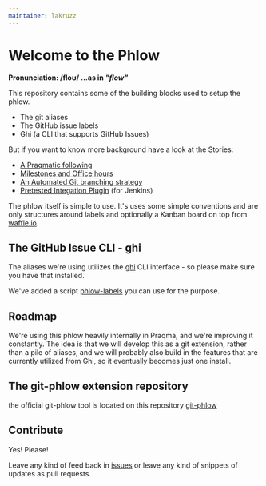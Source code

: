 ```yaml
---
maintainer: lakruzz
---
```


# Welcome to the Phlow

__Pronunciation: /floʊ/  ...as in *"flow"*__

This repository contains some of the building blocks used to setup the phlow.

* The git aliases
* The GitHub issue labels
* Ghi (a CLI that supports GitHub Issues)

But if you want to know more background have a look at the Stories:

- [A Praqmatic following](http://www.praqma.com/stories/a-pragmatic-workflow/)
- [Milestones and Office hours](http://www.praqma.com/stories/milestones-and-officehours/)
- [An Automated Git branching strategy](http://www.josra.org/blog/An-automated-git-branching-strategy.html)
- [Pretested Integation Plugin](http://www.josra.org/blog/Pretested+integration+plugin.html) (for Jenkins)

The phlow itself is simple to use. It's uses some simple conventions and are only structures around labels and optionally a Kanban board on top from [waffle.io](https://waffle.io).

## The GitHub Issue CLI - ghi
The aliases we're using utilizes the [ghi](https://github.com/stephencelis/ghi) CLI interface - so please make sure you have that installed.

We've added a script [phlow-labels](https://github.com/Praqma/the-phlow/blob/master/phlow-labels) you can use for the purpose.

## Roadmap

We're using this phlow heavily internally in Praqma, and we're improving it constantly. The idea is that we will develop this as a git extension, rather than a pile of aliases, and we will probably also build in the features that are currently utilized from Ghi, so it eventually becomes just one install.

## The git-phlow extension repository
the official git-phlow tool is located on this repository [git-phlow](https://github.com/Praqma/git-phlow)

## Contribute

Yes! Please!

Leave any kind of feed back in [issues](https://github.com/Praqma/the-phlow/issues) or leave any kind of snippets of updates as pull requests.
